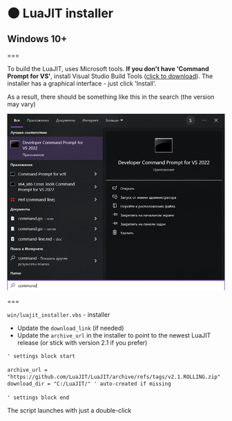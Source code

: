 # 🌑 LuaJIT installer

## Windows 10+

===

To build the LuaJIT, uses Microsoft tools. **If you don't have 'Command Prompt for VS'**, install Visual Studio Build Tools ([click to download](https://aka.ms/vs/17/release/vs_buildtools.exe)). The installer has a graphical interface - just click 'Install'.

As a result, there should be something like this in the search (the version may vary)

![](assets/command_prompt.png)

===

`win/luajit_installer.vbs` - installer

- Update the `download_link` (if needed) 
- Update the `archive_url` in the installer to point to the newest LuaJIT release (or stick with version 2.1 if you prefer)

```VB
' settings block start

archive_url = "https://github.com/LuaJIT/LuaJIT/archive/refs/tags/v2.1.ROLLING.zip"
download_dir = "C:/LuaJIT/" ' auto-created if missing

' settings block end
```

The script launches with just a double-click